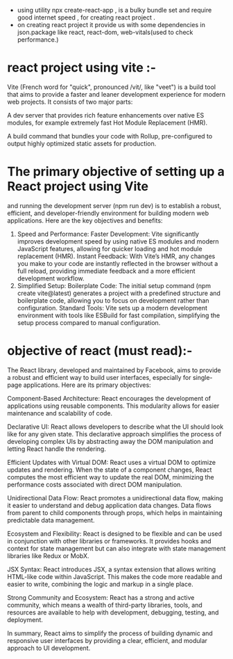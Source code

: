 
* using utility npx create-react-app , is a bulky bundle set and require good internet speed , for creating react project .
* on creating react project it provide us with some dependencies in json.package
like react, react-dom, web-vitals(used to check performance.)
# react project using vite :-
Vite (French word for "quick", pronounced /vit/, like "veet") is a build tool that aims to provide a faster and leaner development experience for modern web projects. It consists of two major parts:

A dev server that provides rich feature enhancements over native ES modules, for example extremely fast Hot Module Replacement (HMR).

A build command that bundles your code with Rollup, pre-configured to output highly optimized static assets for production.

# The primary objective of setting up a React project using Vite 
and running the development server (npm run dev) is to establish a robust, efficient, and developer-friendly environment for building modern web applications. Here are the key objectives and benefits:

1. Speed and Performance:
Faster Development: Vite significantly improves development speed by using native ES modules and modern JavaScript features, allowing for quicker loading and hot module replacement (HMR).
Instant Feedback: With Vite’s HMR, any changes you make to your code are instantly reflected in the browser without a full reload, providing immediate feedback and a more efficient development workflow.
2. Simplified Setup:
Boilerplate Code: The initial setup command (npm create vite@latest) generates a project with a predefined structure and boilerplate code, allowing you to focus on development rather than configuration.
Standard Tools: Vite sets up a modern development environment with tools like ESBuild for fast compilation, simplifying the setup process compared to manual configuration.

# objective of react (must read):-

The React library, developed and maintained by Facebook, aims to provide a robust and efficient way to build user interfaces, especially for single-page applications. Here are its primary objectives:

Component-Based Architecture: React encourages the development of applications using reusable components. This modularity allows for easier maintenance and scalability of code.

Declarative UI: React allows developers to describe what the UI should look like for any given state. This declarative approach simplifies the process of developing complex UIs by abstracting away the DOM manipulation and letting React handle the rendering.

Efficient Updates with Virtual DOM: React uses a virtual DOM to optimize updates and rendering. When the state of a component changes, React computes the most efficient way to update the real DOM, minimizing the performance costs associated with direct DOM manipulation.

Unidirectional Data Flow: React promotes a unidirectional data flow, making it easier to understand and debug application data changes. Data flows from parent to child components through props, which helps in maintaining predictable data management.

Ecosystem and Flexibility: React is designed to be flexible and can be used in conjunction with other libraries or frameworks. It provides hooks and context for state management but can also integrate with state management libraries like Redux or MobX.

JSX Syntax: React introduces JSX, a syntax extension that allows writing HTML-like code within JavaScript. This makes the code more readable and easier to write, combining the logic and markup in a single place.

Strong Community and Ecosystem: React has a strong and active community, which means a wealth of third-party libraries, tools, and resources are available to help with development, debugging, testing, and deployment.

In summary, React aims to simplify the process of building dynamic and responsive user interfaces by providing a clear, efficient, and modular approach to UI development.